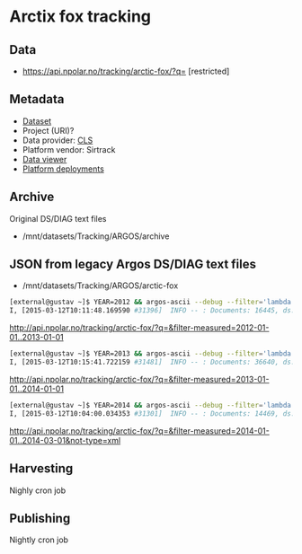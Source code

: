 # Arctix fox tracking

## Data
* https://api.npolar.no/tracking/arctic-fox/?q= [restricted]

## Metadata
* [Dataset](https://data.npolar.no/dataset/e62ec1a4-9aac-4a2f-9973-76d772c87f94)
* Project (URI)?
* Data provider: [CLS](http://cls.fr)
* Platform vendor: Sirtrack
* [Data viewer]()
* [Platform deployments](http://api.npolar.no/tracking/deployment/?q=&filter-vendor=Followit&object=Arctic+fox)

## Archive
Original DS/DIAG text files
* /mnt/datasets/Tracking/ARGOS/archive

## JSON from legacy Argos DS/DIAG text files

* /mnt/datasets/Tracking/ARGOS/arctic-fox

```sh
[external@gustav ~]$ YEAR=2012 && argos-ascii --debug --filter='lambda {|d| ["113907","113908","113908","113909","113909","113910","113911","113912","113913","113913","113914","113915","131424","131425","131426","131427","131428"].include? d[:platform].to_s }' /mnt/datasets/Tracking/ARGOS/archive/$YEAR --dest=/mnt/datasets/Tracking/ARGOS/arctic-fox/$YEAR
I, [2015-03-12T10:11:48.169590 #31396]  INFO -- : Documents: 16445, ds: 12965, diag: 3480, bundle: 43248db3bd893c3c2d1701cd0d407b5d132b842e, glob: /mnt/datasets/Tracking/ARGOS/archive/2012/**/*
```
http://api.npolar.no/tracking/arctic-fox/?q=&filter-measured=2012-01-01..2013-01-01

```sh
[external@gustav ~]$ YEAR=2013 && argos-ascii --debug --filter='lambda {|d| ["113907","113908","113908","113909","113909","113910","113911","113912","113913","113913","113914","113915","131424","131425","131426","131427","131428"].include? d[:platform].to_s }' /mnt/datasets/Tracking/ARGOS/archive/$YEAR --dest=/mnt/datasets/Tracking/ARGOS/arctic-fox/$YEAR
I, [2015-03-12T10:15:41.722159 #31481]  INFO -- : Documents: 36640, ds: 27840, diag: 8800, bundle: 28b04e0410b124e5893ed378b4f38a56d8bf77b7, glob: /mnt/datasets/Tracking/ARGOS/archive/2013/**/*
```
http://api.npolar.no/tracking/arctic-fox/?q=&filter-measured=2013-01-01..2014-01-01

```sh
[external@gustav ~]$ YEAR=2014 && argos-ascii --debug --filter='lambda {|d| ["113907","113908","113908","113909","113909","113910","113911","113912","113913","113913","113914","113915","131424","131425","131426","131427","131428"].include? d[:platform].to_s }' /mnt/datasets/Tracking/ARGOS/archive/$YEAR --dest=/mnt/datasets/Tracking/ARGOS/arctic-fox/$YEAR
I, [2015-03-12T10:04:00.034353 #31301]  INFO -- : Documents: 14469, ds: 11030, diag: 3439, bundle: 968100dfc199eae7632d721206866597d85f8c53, glob: /mnt/datasets/Tracking/ARGOS/archive/2014/**/*
```
http://api.npolar.no/tracking/arctic-fox/?q=&filter-measured=2014-01-01..2014-03-01&not-type=xml

## Harvesting
Nighly cron job

## Publishing

Nightly cron job